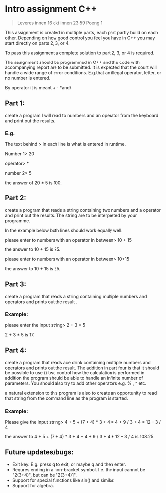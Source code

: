 # Intro assignment C++

> Leveres innen 16 okt innen 23:59  Poeng 1

This assignment is created in multiple parts,
each part partly build on each other. Depending
on how good control you feel you have in C++ you
may start directly on parts 2, 3, or 4.

To pass this assignment a complete solution to
part 2, 3, or 4 is required.

The assignment should be programmed in C++ and
the code with accompanying report are to be
submitted. It is expected that the court will
handle a wide range of error conditions.
E.g.that an illegal operator, letter, or no
number is entered.

By operator it is meant + - *and/



## Part 1:

create a program I will read to numbers and an
operator from the keyboard and print out the
results.

### E.g. 

The text behind > in each line is what is
entered in runtime.

Number 1> 20

operator> *

number 2> 5

the answer of 20 * 5 is 100.



## Part 2:

create a program that reads a string containing
two numbers and a operator and print out the
results. The string are to be interpreted by
your programme. 

In the example below both lines should work
equally well:

please enter to numbers with an operator in
between> 10 + 15

the answer to 10 + 15 is 25.

please enter to numbers with an operator in
between> 10+15

the answer to 10 + 15 is 25.



## Part 3:

create a program that reads a string containing
multiple numbers and operators and prints out
the result .

### Example:

please enter the input string> 2 + 3 * 5

2 + 3 * 5 is 17.

 
 
## Part 4:

create a program that reads ace drink containing
multiple numbers and operators and prints out
the result. The addition in part four is that
it should be possible to use  () two control how
the calculation is performed in addition the
program should be able to handle an infinite
number of parameters. You should also try to
add other operators e.g.  % , ^ etc.

a natural extension to this program is also to
create an opportunity to read that string from
the command line as the program is started.

### Example:

Please give the input string> 4 + 5 + (7 + 4) * 3 + 4 * 4 + 9 / 3 + 4 * 12 – 3 / 4

the answer to 4 + 5 + (7 + 4) * 3 + 4 * 4 + 9 / 3 + 4 * 12 – 3 / 4 is 108.25.


## Future updates/bugs:
* Exit key. E.g. press q to exit, or maybe q and then enter.
* Requres ending in a non-bracket symbol. I.e. the input cannot be "2(3+4)", but can be "2(3+4)1".
* Support for special functions like sin() and similar.
* Support for algebra.